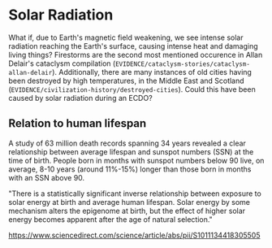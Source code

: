 # Solar Radiation

What if, due to Earth's magnetic field weakening, we see intense solar radiation reaching the Earth's surface, causing intense heat and damaging living things? Firestorms are the second most mentioned occurence in Allan Delair's cataclysm compilation (`EVIDENCE/cataclysm-stories/cataclysm-allan-delair`). Additionally, there are many instances of old cities having been destroyed by high temperatures, in the Middle East and Scotland (`EVIDENCE/civilization-history/destroyed-cities`). Could this have been caused by solar radiation during an ECDO?

## Relation to human lifespan

A study of 63 million death records spanning 34 years revealed a clear relationship between average lifespan and sunspot numbers (SSN) at the time of birth. People born in months with sunspot numbers below 90 live, on average, 8-10 years (around 11%-15%) longer than those born in months with an SSN above 90.

"There is a statistically significant inverse relationship between exposure to solar energy at birth and average human lifespan. Solar energy by some mechanism alters the epigenome at birth, but the effect of higher solar energy becomes apparent after the age of natural selection."

https://www.sciencedirect.com/science/article/abs/pii/S1011134418305505